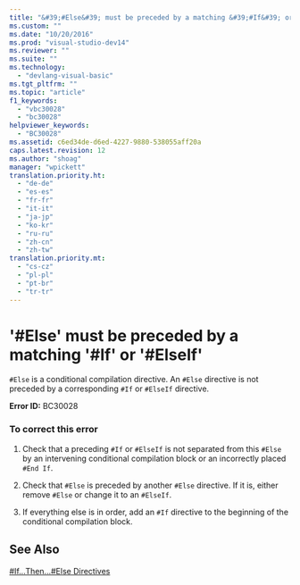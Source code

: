 ```yaml
---
title: "&#39;#Else&#39; must be preceded by a matching &#39;#If&#39; or &#39;#ElseIf&#39; | hehe"
ms.custom: ""
ms.date: "10/20/2016"
ms.prod: "visual-studio-dev14"
ms.reviewer: ""
ms.suite: ""
ms.technology: 
  - "devlang-visual-basic"
ms.tgt_pltfrm: ""
ms.topic: "article"
f1_keywords: 
  - "vbc30028"
  - "bc30028"
helpviewer_keywords: 
  - "BC30028"
ms.assetid: c6ed34de-d6ed-4227-9880-538055aff20a
caps.latest.revision: 12
ms.author: "shoag"
manager: "wpickett"
translation.priority.ht: 
  - "de-de"
  - "es-es"
  - "fr-fr"
  - "it-it"
  - "ja-jp"
  - "ko-kr"
  - "ru-ru"
  - "zh-cn"
  - "zh-tw"
translation.priority.mt: 
  - "cs-cz"
  - "pl-pl"
  - "pt-br"
  - "tr-tr"
---
```

# &#39;#Else&#39; must be preceded by a matching &#39;#If&#39; or &#39;#ElseIf&#39;
`#Else` is a conditional compilation directive. An `#Else` directive is not preceded by a corresponding `#If` or `#ElseIf` directive.  
  
 **Error ID:** BC30028  
  
### To correct this error  
  
1.  Check that a preceding `#If` or `#ElseIf` is not separated from this `#Else` by an intervening conditional compilation block or an incorrectly placed `#End If`.  
  
2.  Check that `#Else` is preceded by another `#Else` directive. If it is, either remove `#Else` or change it to an `#ElseIf`.  
  
3.  If everything else is in order, add an `#If` directive to the beginning of the conditional compilation block.  
  
## See Also  
 [#If...Then...#Else Directives](../Topic/%23If...Then...%23Else%20Directives.md)